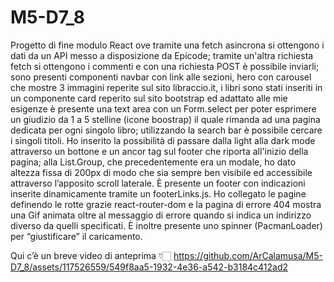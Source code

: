 # M5-D7_8
Progetto di fine modulo React ove tramite una fetch asincrona si ottengono i dati da un API messo a disposizione da Epicode; tramite un'altra richiesta fetch si ottengono i commenti e con una richiesta POST è possibile inviarli; sono presenti componenti navbar con link alle sezioni, hero con carousel che mostre 3 immagini reperite sul sito libraccio.it, i libri sono stati inseriti in un componente card reperito sul sito bootstrap ed adattato alle mie esigenze è presente una text area con un Form.select per poter esprimere un giudizio da 1 a 5 stelline (icone boostrap) il quale rimanda ad una pagina dedicata per ogni singolo libro; utilizzando la search bar è possibile cercare i singoli titoli. Ho inserito la possibilità di passare dalla light alla dark mode attraverso un bottone e un ancor tag sul footer che riporta all'inizio della pagina; alla List.Group, che precedentemente era un modale, ho dato altezza fissa di 200px di modo che sia sempre ben visibile ed accessibile attraverso l’apposito scroll laterale. È presente un footer con indicazioni inserite dinamicamente tramite un footerLinks.js. 
Ho collegato le pagine definendo le rotte grazie react-router-dom e la pagina di errore 404 mostra una Gif animata oltre al messaggio di errore quando si indica un indirizzo diverso da quelli specificati. È inoltre presente uno spinner (PacmanLoader) per “giustificare” il caricamento. 

Qui c’è un breve video di anteprima 👇🏻
https://github.com/ArCalamusa/M5-D7_8/assets/117526559/549f8aa5-1932-4e36-a542-b3184c412ad2
